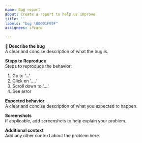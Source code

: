 ```yaml
---
name: Bug report
about: Create a report to help us improve
title: ''
labels: "bug \U0001F99F"
assignees: iPzard

---
```


**🦟 Describe the bug**<br />
A clear and concise description of what the bug is.

**Steps to Reproduce**<br />
Steps to reproduce the behavior:
1. Go to '...'
2. Click on '....'
3. Scroll down to '....'
4. See error

**Expected behavior**<br />
A clear and concise description of what you expected to happen.

**Screenshots**<br />
If applicable, add screenshots to help explain your problem.

**Additional context**<br />
Add any other context about the problem here.
